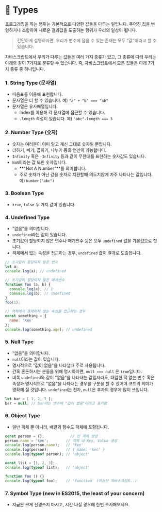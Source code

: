 # 📗  Types

프로그래밍을 하는 행위는 기본적으로 다양한 값들을 다루는 일입니다. 주어진 값을 변형하거나 조합하여 새로운 결과값을 도출하는 행위가 우리의 일상이 됩니다.

> 간단하게 설명하자면, 우리가 변수에 담을 수 있는 존재는 모두 "값"이라고 할 수 있습니다.

자바스크립트에서 우리가 다루는 값들은 여러 가지 종류가 있고, 그 종류에 따라 우리는 아래와 같이 7가지로 분류할 수 있습니다. 즉, 자바스크립트에서 모든 값들은 아래 7가지 종류 중 하나입니다.

### 1. String Type (문자열)

* 따옴표를 이용해 표현합니다.
* 문자열은 더 할 수 있습니다. 예) `"a" + "b" === "ab"`
* 문자열은 유사배열입니다.
  * Index를 이용해 각 문자열에 접근할 수 있습니다.
  * `.length` 속성이 있습니다. 예) `"abc".length === 3`

### 2. Number Type (숫자)

* 숫자는 여러분이 이미 알고 계신 그대로 숫자일 뿐입니다.
* 더하기, 빼기, 곱하기, 나누기 등의 연산이 가능합니다.
* `Infinity` 혹은 `-Infinity` 등과 같이 무한대를 표현하는 숫자값도 있습니다.
* `NaN`이라는 값 또한 숫자입니다.
  * **"Not A Number"**를 의미합니다.
  * 주로 숫자가 아닌 값을 숫자로 치환할때 의도치않게 자주 나타나는 값입니다. 예) `Number("abc")`

### 3. Boolean Type

* `true`, `false` 두 가지 값이 있습니다.

### 4. Undefined Type

* "없음"을 의미합니다.
* `undefined`라는 값이 있습니다.
* 초기값이 할당되지 않은 변수나 매개변수 등은 모두 `undefined` 값을 기본값으로 합니다.
* 객체에서 없는 속성을 접근하는 경우, `undefined` 값이 결과로 도출됩니다.

```javascript
// 초기값이 할당되지 않은 변수
let a;
console.log(a); // undefined

// 초기값이 할당되지 않은 매개변수
function foo (a, b) {
  console.log(a); // 1
  console.log(b); // undefined
}
foo(1);

// 객체에서 존재하지 않는 속성을 접근하는 경우
const something = {
  name: 'Ken'
};
console.log(something.age); // undefined
```

### 5. Null Type

* "없음"을 의미합니다.
* `null`이라는 값이 있습니다.
* 명시적으로 "값이 없음"을 나타낼때 주로 사용됩니다.
* 간혹 혼돈하시는 분들을 위해 명시하자면, `null === null` 은 `true`입니다.&#x20;
* 비록 `undefined`와 같이 "없음"을 나타내는 값일지라도, 대입한 적 없는 변수 혹은 속성과 명시적으로 "없음"을 나타내는 경우를 구분을 할 수 있어야 코드의 의미가 명확해 질 것입니다. `undefined`는 전자, `null`은 후자의 경우에 많이 쓰입니다.

```javascript
let bar = [ 1, 2, 3 ];
bar = null; // bar라는 변수에 "값이 없음"이라고 표기함
```

### 6. Object Type

* 일반 객체 뿐 아니라, 배열과 함수도 객체에 포함됩니다.

```javascript
const person = {};            // 빈 객체 생성
person.name = 'ken';        // 객체 내 Key, Value 생성
console.log(person.name);   // 'ken'
console.log(person);        // { name: 'ken' }
console.log(typeof person); // 'object'

const list = [1, 2, 3];
console.log(typeof list);   // 'object'

function foo () {}
console.log(typeof foo);    // 'function' (이상한 자바스크립트..)
```

### 7. Symbol Type (new in ES2015, the least of your concern)

* 지금은 크게 신경쓰지 마시고, 시간 나실 경우에 한번 조사해보세요.
